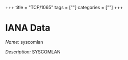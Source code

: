 +++
title = "TCP/1065"
tags = [""]
categories = [""]
+++

# IANA Data

_Name:_ syscomlan

_Description:_ SYSCOMLAN

